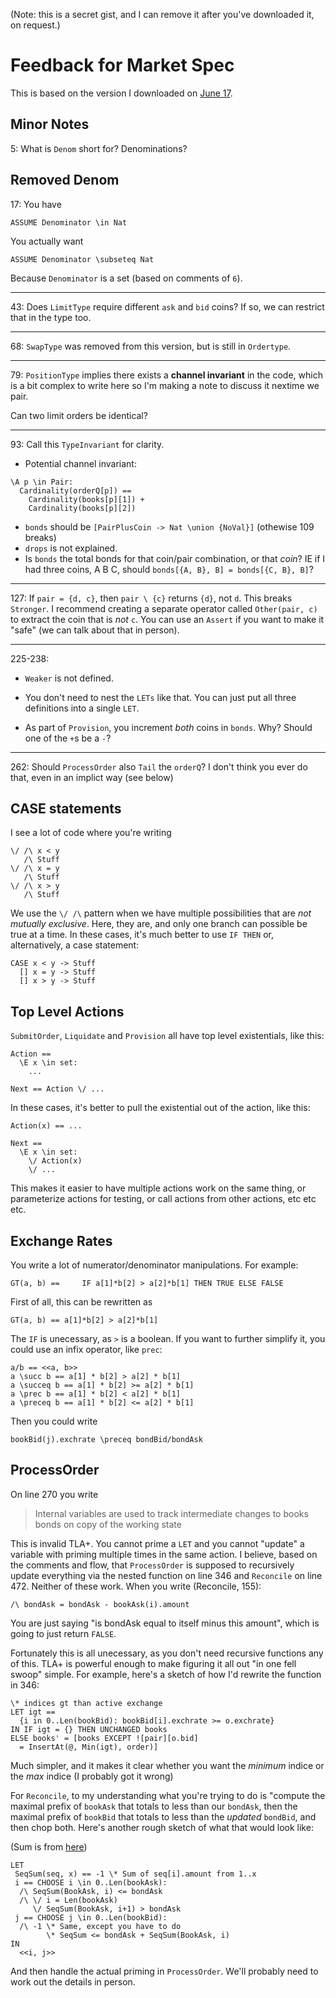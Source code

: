 (Note: this is a secret gist, and I can remove it after you've downloaded it, on request.)

# Feedback for Market Spec

This is based on the version I downloaded on [June 17](https://github.com/onomyprotocol/market/commit/8085dd8183f5cdeb1a255f4433fdf71fded61c48#diff-1c8028c746df389fbbffc7b1ce032217cd492b7e45740309abc1821b2d514f6e).

## Minor Notes


5: What is `Denom` short for? Denominations?

Removed Denom
---

17: You have 

```
ASSUME Denominator \in Nat
```

You actually want

```
ASSUME Denominator \subseteq Nat
```

Because `Denominator` is a set (based on comments of `6`).

---

43: Does `LimitType` require different `ask` and `bid` coins? If so, we can restrict that in the type too.

---

68: `SwapType` was removed from this version, but is still in `Ordertype`.

---

79: `PositionType` implies there exists a **channel invariant** in the code, which is a bit complex to write here so I'm making a note to discuss it nextime we pair.

Can two limit orders be identical?

---

93: Call this `TypeInvariant` for clarity.

* Potential channel invariant: 

```tla
\A p \in Pair: 
  Cardinality(orderQ[p]) == 
    Cardinality(books[p][1]) + 
    Cardinality(books[p][2])
```

* `bonds` should be `[PairPlusCoin -> Nat \union {NoVal}]` (othewise 109 breaks)
* `drops` is not explained.
* Is `bonds` the total bonds for that coin/pair combination, or that *coin*? IE if I had three coins, A B C, should `bonds[{A, B}, B] = bonds[{C, B}, B]`?

---

127: If `pair = {d, c}`, then `pair \ {c}` returns `{d}`, not `d`. This breaks `Stronger`. I recommend creating a separate operator called `Other(pair, c)` to extract the coin that is *not* `c`. You can use an `Assert` if you want to make it "safe" (we can talk about that in person).

---

225-238: 

* `Weaker` is not defined.

* You  don't need to nest the `LETs` like that. You can just put all three definitions into a single `LET`.
* As part of `Provision`, you increment *both* coins in `bonds`. Why? Should one of the `+`s be a `-`?

---

262: Should `ProcessOrder` also `Tail` the `orderQ`? I don't think you ever do that, even in an implict way (see below)

## CASE statements

I see a lot of code where you're writing

```tla
\/ /\ x < y
   /\ Stuff
\/ /\ x = y
   /\ Stuff
\/ /\ x > y
   /\ Stuff
```

We use the `\/ /\` pattern when we have multiple possibilities that are *not mutually exclusive*. Here, they are, and only one branch can possible be true at a time. In these cases, it's much better to use `IF THEN` or, alternatively, a case statement:

```tla
CASE x < y -> Stuff
  [] x = y -> Stuff
  [] x > y -> Stuff
```

## Top Level Actions

`SubmitOrder`, `Liquidate` and `Provision` all have top level existentials, like this:

```
Action ==
  \E x \in set:
    ...

Next == Action \/ ...
```

In these cases, it's better to pull the existential out of the action, like this:

```
Action(x) == ...

Next ==
  \E x \in set:
    \/ Action(x)
    \/ ...
```

This makes it easier to have multiple actions work on the same thing, or parameterize actions for testing, or call actions from other actions, etc etc etc.


## Exchange Rates

You write a lot of numerator/denominator manipulations. For example:

 ```tla
GT(a, b) ==     IF a[1]*b[2] > a[2]*b[1] THEN TRUE ELSE FALSE
```

First of all, this can be rewritten as


```tla
GT(a, b) == a[1]*b[2] > a[2]*b[1]
```

The `IF` is unecessary, as `>` is a boolean. If you want to further simplify it, you could use an infix operator, like `prec`:

```tla
a/b == <<a, b>>
a \succ b == a[1] * b[2] > a[2] * b[1]
a \succeq b == a[1] * b[2] >= a[2] * b[1]
a \prec b == a[1] * b[2] < a[2] * b[1]
a \preceq b == a[1] * b[2] <= a[2] * b[1]
```

Then you could write

```tla
bookBid(j).exchrate \preceq bondBid/bondAsk
```

## ProcessOrder

On line 270 you write

> Internal variables are used to track intermediate changes to books bonds on copy of the working state

This is invalid TLA+. You cannot prime a `LET` and you cannot "update" a variable with priming multiple times in the same action. I believe, based on the comments and flow, that `ProcessOrder` is supposed to recursively update everything via the nested function on line 346 and `Reconcile` on line 472. Neither of these work. When you write (Reconcile, 155):

```tla
/\ bondAsk = bondAsk - bookAsk(i).amount
```

You are just saying "is bondAsk equal to itself minus this amount", which is going to just return `FALSE`.

Fortunately this is all unecessary, as  you don't need recursive functions any of this. TLA+ is powerful enough to make figuring it all out "in one fell swoop" simple. For example, here's a sketch of how I'd rewrite the function in 346:

```tla
\* indices gt than active exchange
LET igt ==
  {i in 0..Len(bookBid): bookBid[i].exchrate >= o.exchrate}
IN IF igt = {} THEN UNCHANGED books
ELSE books' = [books EXCEPT ![pair][o.bid] 
  = InsertAt(@, Min(igt), order)]
```

Much simpler, and it makes it clear whether you want the *minimum* indice or the *max* indice (I probably got it wrong)

For `Reconcile`, to my understanding what you're trying to do is "compute the maximal prefix of `bookAsk` that totals to less than our `bondAsk`, then the maximal prefix of `bookBid` that totals to less than the *updated* `bondBid`, and then chop both. Here's another rough sketch of what that would look like:

(Sum is from [here](https://github.com/tlaplus/CommunityModules/blob/master/modules/FiniteSetsExt.tla))

```tla
LET 
 SeqSum(seq, x) == -1 \* Sum of seq[i].amount from 1..x
 i == CHOOSE i \in 0..Len(bookAsk): 
  /\ SeqSum(BookAsk, i) <= bondAsk
  /\ \/ i = Len(bookAsk)
     \/ SeqSum(BookAsk, i+1) > bondAsk
 j == CHOOSE j \in 0..Len(bookBid):
  /\ -1 \* Same, except you have to do
        \* SeqSum <= bondAsk + SeqSum(BookAsk, i)
IN
  <<i, j>>
```

And then handle the actual priming in `ProcessOrder`. We'll probably need to work out the details in person.


